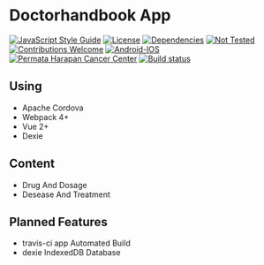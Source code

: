 # Doctorhandbook App

[![JavaScript Style Guide](https://img.shields.io/badge/code_style-standard-brightgreen.svg?style=flat-square)](https://standardjs.com)
[![License](https://img.shields.io/badge/license-MIT-green.svg?style=flat-square)](https://github.com/idnesdotlink/doctorhandbook-app/blob/master/LICENSE)
[![Dependencies](https://img.shields.io/david/idnesdotlink/doctorhandbook-app.svg?style=flat-square)](https://github.com/idnesdotlink/doctorhandbook-app)
[![Not Tested](https://img.shields.io/badge/tests-not%20tested-red.svg?style=flat-square)](https://github.com/idnesdotlink/doctorhandbook-app)
[![Contributions Welcome](https://img.shields.io/badge/contributions-welcome-green.svg?style=flat-square)](https://github.com/idnesdotlink/doctorhandbook-app)
[![Android-IOS](https://img.shields.io/badge/platform-Android%20%7C%20IOS-orange.svg?style=flat-square)](https://github.com/idnesdotlink/doctorhandbook-app)
[![Permata Harapan Cancer Center](https://img.shields.io/badge/sponsor-phcc.co.id-eb6fa5.svg?style=flat-square)](https://phcc.co.id)
[![Build status](https://img.shields.io/travis/idnesdotlink/doctorhandbook-app/master.svg?style=flat-square)](https://travis-ci.com/idnesdotlink/doctorhandbook-app)

## Using

* Apache Cordova
* Webpack 4+
* Vue 2+
* Dexie

## Content

* Drug And Dosage
* Desease And Treatment

## Planned Features

* travis-ci app Automated Build
* dexie IndexedDB Database
